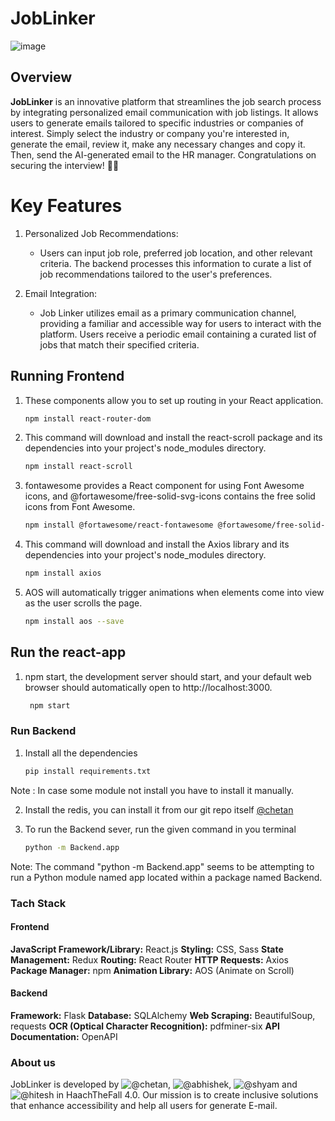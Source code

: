 # JobLinker
![image](https://github.com/MadMax1311/JobLinker/assets/134824444/30f516da-fb56-4b6b-8f3d-f83d7d6eab03)

## Overview

**JobLinker** is an innovative platform that streamlines the job search process by integrating personalized email communication with job listings. It allows users to generate emails tailored to specific industries or companies of interest. Simply select the industry or company you're interested in, generate the email, review it, make any necessary changes and copy it. Then, send the AI-generated email to the HR manager. Congratulations on securing the interview! 🎉🎉 

# Key Features

1. Personalized Job Recommendations:
   - Users can input job role, preferred job location, and other relevant criteria.
     The backend processes this information to curate a list of job recommendations tailored to the user's preferences.
     
2. Email Integration:
   - Job Linker utilizes email as a primary communication channel, providing a familiar and accessible way for users to interact with the platform.
     Users receive a periodic email containing a curated list of jobs that match their specified criteria.

## Running Frontend

1. These components allow you to set up routing in your React application.
      ```bash
      npm install react-router-dom
      
2. This command will download and install the react-scroll package and its dependencies into your project's node_modules directory.
     ```bash
     npm install react-scroll
     
3. fontawesome provides a React component for using Font Awesome icons, and @fortawesome/free-solid-svg-icons contains the free solid icons from Font Awesome.
    ```bash
    npm install @fortawesome/react-fontawesome @fortawesome/free-solid-svg-icons
    
4. This command will download and install the Axios library and its dependencies into your project's node_modules directory.
    ```bash
    npm install axios
    
5. AOS will automatically trigger animations when elements come into view as the user scrolls the page.
    ```bash
    npm install aos --save
   
## Run the react-app
1. npm start, the development server should start, and your default web browser should automatically open to http://localhost:3000.
   ```bash
    npm start

### Run Backend 

1. Install all the dependencies
     ```bash
   pip install requirements.txt
Note : In case some module not install you have to install it manually.

2. Install the redis, you can install it from our git repo itself 
   [@chetan](https://github.com/amMistic)
   
3. To run the Backend sever, run the given command in you terminal
     ```bash
    python -m Backend.app

Note: The command "python -m Backend.app" seems to be attempting to run a Python module named app located within a package named Backend.

### Tach Stack

#### Frontend
**JavaScript Framework/Library:** React.js
**Styling:** CSS, Sass
**State Management:** Redux
**Routing:** React Router
**HTTP Requests:** Axios
**Package Manager:** npm
**Animation Library:** AOS (Animate on Scroll)

#### Backend 
**Framework:** Flask
**Database:** SQLAlchemy
**Web Scraping:** BeautifulSoup, requests
**OCR (Optical Character Recognition):** pdfminer-six
**API Documentation:** OpenAPI

### About us
JobLinker is developed by ![@chetan](https://github.com/amMistic), ![@abhishek](https://github.com/MazeJack), ![@shyam](https://github.com/MadMax1311) and ![@hitesh](https://github.com/chavdahitesh06) in HaachTheFall 4.0. Our mission is to create inclusive solutions that enhance accessibility and help all users for generate E-mail.
